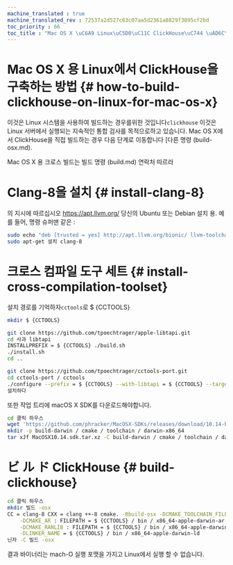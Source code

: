 ```yaml
---
machine_translated : true
machine_translated_rev : 72537a2d527c63c07aa5d2361a8829f3895cf2bd
toc_priority : 66
toc_title : "Mac OS X \uC6A9 Linux\uC5D0\uC11C ClickHouse\uC744 \uAD6C\uCD95\uD558\uB294 \uBC29\uBC95"
---
```


# Mac OS X 용 Linux에서 ClickHouse을 구축하는 방법 {# how-to-build-clickhouse-on-linux-for-mac-os-x}

이것은 Linux 시스템을 사용하여 빌드하는 경우를위한 것입니다`clickhouse` 이것은 Linux 서버에서 실행되는 지속적인 통합 검사를 목적으로하고 있습니다. Mac OS X에서 ClickHouse을 직접 빌드하는 경우 다음 단계로 이동합니다 [다른 명령 (build-osx.md).

Mac OS X 용 크로스 빌드는 빌드 명령 (build.md) 연락처 따르라

# Clang-8을 설치 {# install-clang-8}

의 지시에 따르십시오 https://apt.llvm.org/ 당신의 Ubuntu 또는 Debian 설치 용.
예를 들어, 명령 슈퍼맨 같은 :

```bash
sudo echo "deb [trusted = yes] http://apt.llvm.org/bionic/ llvm-toolchain-bionic-8 main">> /etc/apt/sources.list
sudo apt-get 설치 clang-8
```

# 크로스 컴파일 도구 세트 {# install-cross-compilation-toolset}

설치 경로를 기억하자`cctools`로 $ {CCTOOLS}

```bash
mkdir $ {CCTOOLS}

git clone https://github.com/tpoechtrager/apple-libtapi.git
cd 사과 libtapi
INSTALLPREFIX = $ {CCTOOLS} ./build.sh
./install.sh
cd ..

git clone https://github.com/tpoechtrager/cctools-port.git
cd cctools-port / cctools
./configure --prefix = $ {CCTOOLS} --with-libtapi = $ {CCTOOLS} --target = x86_64-apple-darwin
설치하다
```

또한 작업 트리에 macOS X SDK를 다운로드해야합니다.

```bash
cd 클릭 하우스
wget 'https://github.com/phracker/MacOSX-SDKs/releases/download/10.14-beta4/MacOSX10.14.sdk.tar.xz'
mkdir -p build-darwin / cmake / toolchain / darwin-x86_64
tar xJf MacOSX10.14.sdk.tar.xz -C build-darwin / cmake / toolchain / darwin-x86_64 --strip-components = 1
```

# ビ ル ド ClickHouse {# build-clickhouse}

```bash
cd 클릭 하우스
mkdir 빌드 -osx
CC = clang-8 CXX = clang ++-8 cmake. -Bbuild-osx -DCMAKE_TOOLCHAIN_FILE = cmake / darwin / toolchain-x86_64.cmake \
    -DCMAKE_AR : FILEPATH = $ {CCTOOLS} / bin / x86_64-apple-darwin-ar \
    -DCMAKE_RANLIB : FILEPATH = $ {CCTOOLS} / bin / x86_64-apple-darwin-ranlib \
    -DLINKER_NAME = $ {CCTOOLS} / bin / x86_64-apple-darwin-ld
닌자 -C 빌드 -osx
```

결과 바이너리는 mach-O 실행 포맷을 가지고 Linux에서 실행 할 수 없습니다.
